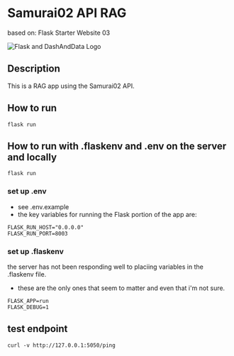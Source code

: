 # Samurai02 API RAG

based on: Flask Starter Website 03

![Flask and DashAndData Logo](https://venturer.dashanddata.com/website_assets_images/dd_and_flask_02-400x209.png)

## Description

This is a RAG app using the Samurai02 API.

## How to run

`flask run`

## How to run with .flaskenv and .env on the server and locally

`flask run`

### set up .env

- see .env.example
- the key variables for running the Flask portion of the app are:

```
FLASK_RUN_HOST="0.0.0.0"
FLASK_RUN_PORT=8003
```

### set up .flaskenv

the server has not been responding well to placiing variables in the .flaskenv file.

- these are the only ones that seem to matter and even that i'm not sure.

```
FLASK_APP=run
FLASK_DEBUG=1
```

## test endpoint

`curl -v http://127.0.0.1:5050/ping`
